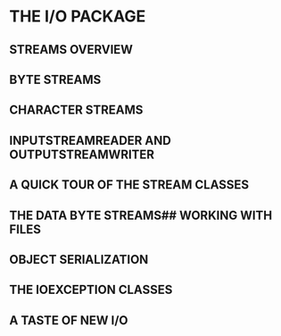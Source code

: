 # THE I/O PACKAGE
## STREAMS OVERVIEW
## BYTE STREAMS
## CHARACTER STREAMS
## INPUTSTREAMREADER AND OUTPUTSTREAMWRITER
## A QUICK TOUR OF THE STREAM CLASSES
## THE DATA BYTE STREAMS## WORKING WITH FILES
## OBJECT SERIALIZATION
## THE IOEXCEPTION CLASSES
## A TASTE OF NEW I/O
